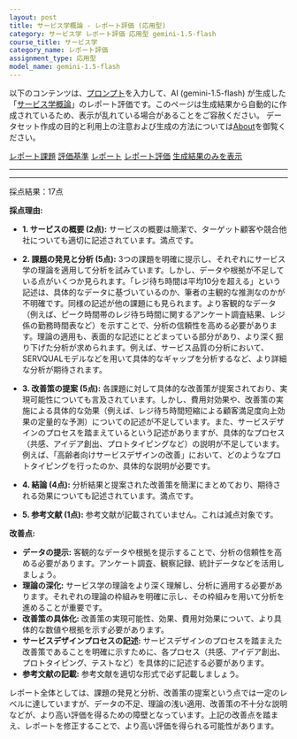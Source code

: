 ```yaml
---
layout: post
title: サービス学概論 - レポート評価 (応用型)
category: サービス学 レポート評価 応用型 gemini-1.5-flash
course_title: サービス学
category_name: レポート評価
assignment_type: 応用型
model_name: gemini-1.5-flash
---
```


以下のコンテンツは、[プロンプト](https://github.com/takedatoshiyuki/synthetic_assignments/tree/main/generated/サービス学/gemini-1.5-flash/prompt_レポート評価-応用型.md)を入力して、AI (gemini-1.5-flash) が生成した「[サービス学概論](/contents/サービス学/)」のレポート評価です。このページは生成結果から自動的に作成されているため、表示が乱れている場合があることをご容赦ください。
データセット作成の目的と利用上の注意および生成の方法については[About](/About)を御覧ください。

[レポート課題](../レポート課題-応用型)
[評価基準](../評価基準-応用型)
[レポート](../レポート-応用型)
[レポート評価](../レポート評価-応用型)
[生成結果のみを表示](https://github.com/takedatoshiyuki/synthetic_assignments/tree/main/generated/サービス学/gemini-1.5-flash/レポート評価-応用型.md)
  

***
***
  
採点結果：17点

**採点理由:**

* **1. サービスの概要 (2点):**  サービスの概要は簡潔で、ターゲット顧客や競合他社についても適切に記述されています。満点です。

* **2. 課題の発見と分析 (5点):** 3つの課題を明確に提示し、それぞれにサービス学の理論を適用して分析を試みています。しかし、データや根拠が不足している点がいくつか見られます。「レジ待ち時間は平均10分を超える」という記述は、具体的なデータに基づいているのか、筆者の主観的な推測なのかが不明確です。同様の記述が他の課題にも見られます。より客観的なデータ（例えば、ピーク時間帯のレジ待ち時間に関するアンケート調査結果、レジ係の勤務時間表など）を示すことで、分析の信頼性を高める必要があります。理論の適用も、表面的な記述にとどまっている部分があり、より深く掘り下げた分析が求められます。例えば、サービス品質の分析において、SERVQUALモデルなどを用いて具体的なギャップを分析するなど、より詳細な分析が期待されます。

* **3. 改善策の提案 (5点):** 各課題に対して具体的な改善策が提案されており、実現可能性についても言及されています。しかし、費用対効果や、改善策の実施による具体的な効果（例えば、レジ待ち時間短縮による顧客満足度向上効果の定量的な予測）についての記述が不足しています。また、サービスデザインのプロセスを踏まえているという記述がありますが、具体的なプロセス（共感、アイデア創出、プロトタイピングなど）の説明が不足しています。例えば、「高齢者向けサービスデザインの改善」において、どのようなプロトタイピングを行ったのか、具体的な説明が必要です。

* **4. 結論 (4点):** 分析結果と提案された改善策を簡潔にまとめており、期待される効果についても記述されています。満点です。

* **5. 参考文献 (1点):** 参考文献が記載されていません。これは減点対象です。


**改善点:**

* **データの提示:**  客観的なデータや根拠を提示することで、分析の信頼性を高める必要があります。アンケート調査、観察記録、統計データなどを活用しましょう。
* **理論の深化:** サービス学の理論をより深く理解し、分析に適用する必要があります。それぞれの理論の枠組みを明確に示し、その枠組みを用いて分析を進めることが重要です。
* **改善策の具体化:** 改善策の実現可能性、効果、費用対効果について、より具体的な数値や根拠を示す必要があります。
* **サービスデザインプロセスの記述:** サービスデザインのプロセスを踏まえた改善策であることを明確に示すために、各プロセス（共感、アイデア創出、プロトタイピング、テストなど）を具体的に記述する必要があります。
* **参考文献の記載:** 参考文献を適切な形式で必ず記載しましょう。


レポート全体としては、課題の発見と分析、改善策の提案という点では一定のレベルに達していますが、データの不足、理論の浅い適用、改善策の不十分な説明などが、より高い評価を得るための障壁となっています。上記の改善点を踏まえ、レポートを修正することで、より高い評価を得られる可能性があります。
